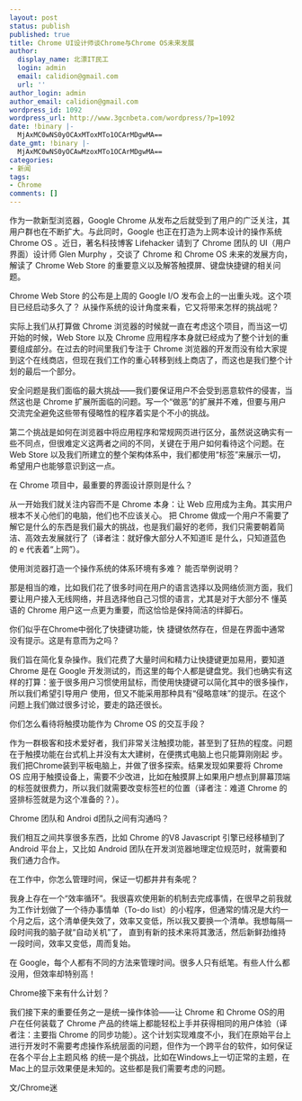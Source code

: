 ```yaml
---
layout: post
status: publish
published: true
title: Chrome UI设计师谈Chrome与Chrome OS未来发展
author:
  display_name: 北漂IT民工
  login: admin
  email: calidion@gmail.com
  url: ''
author_login: admin
author_email: calidion@gmail.com
wordpress_id: 1092
wordpress_url: http://www.3gcnbeta.com/wordpress/?p=1092
date: !binary |-
  MjAxMC0wNS0yOCAxMToxMTo1OCArMDgwMA==
date_gmt: !binary |-
  MjAxMC0wNS0yOCAwMzoxMTo1OCArMDgwMA==
categories:
- 新闻
tags:
- Chrome
comments: []
---
```

<p>作为一款新型浏览器，Google Chrome 从发布之后就受到了用户的广泛关注，其用户群也在不断扩大。与此同时，Google 也正在打造为上网本设计的操作系统 Chrome OS 。近日，著名科技博客 Lifehacker 请到了 Chrome 团队的 UI（用户界面）设计师 Glen Murphy ，交谈了 Chrome 和 Chrome OS 未来的发展方向，解读了 Chrome Web Store 的重要意义以及解答触摸屏、键盘快捷键的相关问题。</p>
<p>Chrome Web Store 的公布是上周的 Google I/O 发布会上的一出重头戏。这个项目已经启动多久了？ 从操作系统的设计角度来看，它又将带来怎样的挑战呢？</p>
<p>实际上我们从打算做 Chrome 浏览器的时候就一直在考虑这个项目，而当这一切开始的时候，Web Store 以及 Chrome 应用程序本身就已经成为了整个计划的重要组成部分。在过去的时间里我们专注于 Chrome 浏览器的开发而没有给大家提到这个在线商店，但现在我们工作的重心转移到线上商店了，而这也是我们整个计划的最后一个部分。</p>
<p>安全问题是我们面临的最大挑战&mdash;&mdash;我们要保证用户不会受到恶意软件的侵害，当然这也是 Chrome 扩展所面临的问题。写一个&ldquo;做恶&rdquo;的扩展并不难，但要与用户交流完全避免这些带有侵略性的程序着实是个不小的挑战。</p>
<p>第二个挑战是如何在浏览器中将应用程序和常规网页进行区分，虽然说这确实有一些不同点，但很难定义这两者之间的不同，关键在于用户如何看待这个问题。在 Web Store 以及我们所建立的整个架构体系中，我们都使用&ldquo;标签&rdquo;来展示一切，希望用户也能够意识到这一点。</p>
<p>在 Chrome 项目中，最重要的界面设计原则是什么？</p>
<p>从一开始我们就关注内容而不是 Chrome 本身：让 Web 应用成为主角。其实用户根本不关心他们的电脑，他们也不应该关心。 把 Chrome 做成一个用户不需要了解它是什么的东西是我们最大的挑战，也是我们最好的老师，我们只需要朝着简洁、高效去发展就行了（译者注：就好像大部分人不知道IE 是什么，只知道蓝色的 e 代表着&ldquo;上网&rdquo;）。</p>
<p>使用浏览器打造一个操作系统的体系环境有多难？ 能否举例说明？</p>
<p>那是相当的难，比如我们花了很多时间在用户的语言选择以及网络侦测方面，我们要让用户接入无线网络，并且选择他自己习惯的语言，尤其是对于大部分不 懂英语的 Chrome 用户这一点更为重要，而这恰恰是保持简洁的绊脚石。</p>
<p>你们似乎在Chrome中弱化了快捷键功能，快 捷键依然存在，但是在界面中通常没有提示。这是有意而为之吗？</p>
<p>我们旨在简化复杂操作。我们花费了大量时间和精力让快捷键更加易用，要知道 Chrome 是在 Google 开发测试的，而这里的每个人都是键盘党。我们也确实有这样的打算：鉴于很多用户习惯使用鼠标，而使用快捷键可以简化其中的很多操作，所以我们希望引导用户 使用，但又不能采用那种具有&ldquo;侵略意味&rdquo;的提示。在这个问题上我们做过很多讨论，要走的路还很长。</p>
<p>你们怎么看待将触摸功能作为 Chrome OS 的交互手段？</p>
<p>作为一群极客和技术爱好者，我们非常关注触摸功能，甚至到了狂热的程度。问题在于触摸功能在台式机上并没有太大建树，在便携式电脑上也只能算刚刚起 步。我们把Chrome装到平板电脑上，并做了很多探索。结果发现如果要将 Chrome OS 应用于触摸设备上，需要不少改进，比如在触摸屏上如果用户想点到屏幕顶端的标签就很费力，所以我们就需要改变标签栏的位置（译者注：难道 Chrome 的竖排标签就是为这个准备的？）。</p>
<p>Chrome 团队和 Androi d团队之间有沟通吗？</p>
<p>我们相互之间共享很多东西，比如 Chrome 的V8 Javascript 引擎已经移植到了 Android 平台上，又比如 Android 团队在开发浏览器地理定位规范时，就需要和我们通力合作。</p>
<p>在工作中，你怎么管理时间，保证一切都井井有条呢？</p>
<p>我身上存在一个&ldquo;效率循环&rdquo;。我很喜欢使用新的机制去完成事情，在很早之前我就为工作计划做了一个待办事情单（To-do list）的小程序，但通常的情况是大约一个月之后，这个清单便失效了，效率又变低，所以我又要换一个清单。我想每隔一段时间我的脑子就&ldquo;自动关机&rdquo;了， 直到有新的技术来将其激活，然后新鲜劲维持一段时间，效率又变低，周而复始。</p>
<p>在 Google，每个人都有不同的方法来管理时间。很多人只有纸笔。有些人什么都没用，但效率却特别高！</p>
<p>Chrome接下来有什么计划？</p>
<p>我们接下来的重要任务之一是统一操作体验&mdash;&mdash;让 Chrome 和 Chrome OS的用户在任何装载了 Chrome 产品的终端上都能轻松上手并获得相同的用户体验（译者注：主要指 Chrome 的同步功能）。这个计划实现难度不小，我们在原始平台上进行开发时不需要考虑操作系统层面的问题，但作为一个跨平台的软件，如何保证在各个平台上主题风格 的统一是个挑战，比如在Windows上一切正常的主题，在Mac上的显示效果便是未知的。这些都是我们需要考虑的问题。</p>
<p>文/Chrome迷</p>
